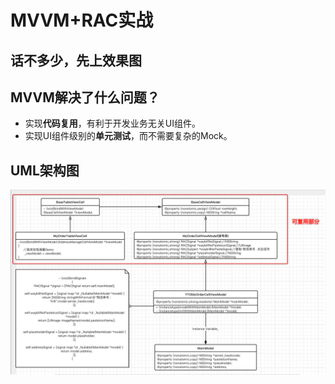 # MVVM+RAC实战
## 话不多少，先上效果图

## MVVM解决了什么问题？
* 实现**代码复用**，有利于开发业务无关UI组件。
* 实现UI组件级别的**单元测试**，而不需要复杂的Mock。
## UML架构图
![Image text](https://github.com/iOS-fei/MVVMDemo/blob/master/img-folder/Snip20190118_2.png)

